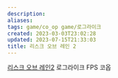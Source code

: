 ```yaml
---
description:
aliases: 
tags: game/co_op game/로그라이크 
created: 2023-03-03T23:02:28
updated: 2023-07-15T21:33:03
title: 리스크 오브 레인 2
---
```

[리스크 오브 레인2](https://store.steampowered.com/app/632360/Risk_of_Rain_2/) 로그라이크 FPS 코옵
